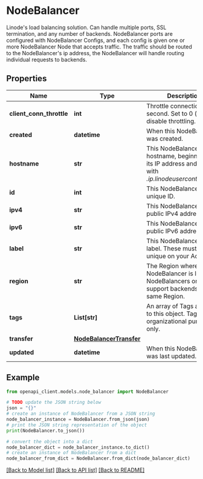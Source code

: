 # NodeBalancer

Linode's load balancing solution.  Can handle multiple ports, SSL termination, and any number of backends.  NodeBalancer ports are configured with NodeBalancer Configs, and each config is given one or more NodeBalancer Node that accepts traffic.  The traffic should be routed to the  NodeBalancer's ip address, the NodeBalancer will handle routing individual requests to backends.

## Properties

Name | Type | Description | Notes
------------ | ------------- | ------------- | -------------
**client_conn_throttle** | **int** | Throttle connections per second.  Set to 0 (zero) to disable throttling. | [optional] 
**created** | **datetime** | When this NodeBalancer was created. | [optional] [readonly] 
**hostname** | **str** | This NodeBalancer&#39;s hostname, beginning with its IP address and ending with _.ip.linodeusercontent.com_. | [optional] [readonly] 
**id** | **int** | This NodeBalancer&#39;s unique ID. | [optional] [readonly] 
**ipv4** | **str** | This NodeBalancer&#39;s public IPv4 address. | [optional] [readonly] 
**ipv6** | **str** | This NodeBalancer&#39;s public IPv6 address. | [optional] [readonly] 
**label** | **str** | This NodeBalancer&#39;s label. These must be unique on your Account. | [optional] 
**region** | **str** | The Region where this NodeBalancer is located. NodeBalancers only support backends in the same Region. | [optional] [readonly] 
**tags** | **List[str]** | An array of Tags applied to this object.  Tags are for organizational purposes only. | [optional] 
**transfer** | [**NodeBalancerTransfer**](NodeBalancerTransfer.md) |  | [optional] 
**updated** | **datetime** | When this NodeBalancer was last updated. | [optional] [readonly] 

## Example

```python
from openapi_client.models.node_balancer import NodeBalancer

# TODO update the JSON string below
json = "{}"
# create an instance of NodeBalancer from a JSON string
node_balancer_instance = NodeBalancer.from_json(json)
# print the JSON string representation of the object
print(NodeBalancer.to_json())

# convert the object into a dict
node_balancer_dict = node_balancer_instance.to_dict()
# create an instance of NodeBalancer from a dict
node_balancer_from_dict = NodeBalancer.from_dict(node_balancer_dict)
```
[[Back to Model list]](../README.md#documentation-for-models) [[Back to API list]](../README.md#documentation-for-api-endpoints) [[Back to README]](../README.md)


